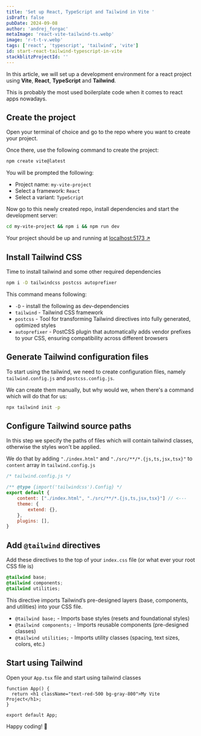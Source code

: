```yaml
---
title: 'Set up React, TypeScript and Tailwind in Vite '
isDraft: false
pubDate: 2024-09-08
author: 'andrej_forgac'
metaImage: 'react-vite-tailwind-ts.webp'
image: 'r-t-t-v.webp'
tags: ['react', 'typescript', 'tailwind', 'vite']
id: start-react-tailwind-typescript-in-vite
stackblitzProjectId: ''
---
```


In this article, we will set up a development environment for a react project using <b>Vite</b>, <b>React</b>, <b>TypeScript</b> and <b>Tailwind</b>.

This is probably the most used boilerplate code when it comes to react apps nowadays.

## Create the project

Open your terminal of choice and go to the repo where you want to create your project.

Once there, use the following command to create the project:

```zsh
npm create vite@latest
```

You will be prompted the following:

- Project name: `my-vite-project`
- Select a framework: `React`
- Select a variant: `TypeScript`

Now go to this newly created repo, install dependencies and start the development server:

```zsh
cd my-vite-project && npm i && npm run dev
```

Your project should be up and running at <a href="http://localhost:5173/" target="_blank">localhost:5173 &#8599;</a>

## Install Tailwind CSS

Time to install tailwind and some other required dependencies

```zsh
npm i -D tailwindcss postcss autoprefixer
```

This command means following:

- `-D` - install the following as dev-dependencies
- `tailwind` - Tailwind CSS framework
- `postcss` - Tool for transforming Tailwind directives into fully generated, optimized styles
- `autoprefixer` - PostCSS plugin that automatically adds vendor prefixes to your CSS, ensuring compatibility across different browsers

## Generate Tailwind configuration files

To start using the tailwind, we need to create configuration files, namely `tailwind.config.js` and `postcss.config.js`.

We can create them manually, but why would we, when there's a command which will do that for us:

```zsh
npx tailwind init -p
```

## Configure Tailwind source paths

In this step we specify the paths of files which will contain tailwind classes, otherwise the styles won't be applied.

We do that by adding `"./index.html"` and `"./src/**/*.{js,ts,jsx,tsx}"` to `content` array in `tailwind.config.js`

```js
/* tailwind.config.js */

/** @type {import('tailwindcss').Config} */
export default {
    content: ["./index.html", "./src/**/*.{js,ts,jsx,tsx}"] // <---
    theme: {
        extend: {},
    },
    plugins: [],
}
```

## Add `@tailwind` directives

Add these directives to the top of your `index.css` file (or what ever your root CSS file is)

```css
@tailwind base;
@tailwind components;
@tailwind utilities;
```

This directive imports Tailwind’s pre-designed layers (base, components, and utilities) into your CSS file.

- `@tailwind base;` - Imports base styles (resets and foundational styles)
- `@tailwind components;` - Imports reusable components (pre-designed classes)
- `@tailwind utilities;` - Imports utility classes (spacing, text sizes, colors, etc.)

## Start using Tailwind

Open your `App.tsx` file and start using tailwind classes

```tsx
function App() {
  return <h1 className="text-red-500 bg-gray-800">My Vite Project</h1>;
}

export default App;
```

Happy coding! 🫡